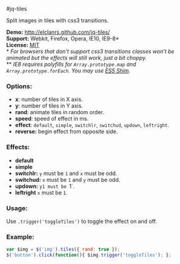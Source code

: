 #jq-tiles

Split images in tiles with css3 transitions.

**Demo:** http://elclanrs.github.com/jq-tiles/  
**Support:** Webkit, Firefox, Opera, IE10, IE9-8*  
**License:** [MIT](http://en.wikipedia.org/wiki/MIT_License)  
\* _For browsers that don't support css3 transitions classes won't be animated but the effects will still work, just a bit choppy._  
\*\* _IE8 requires polyfills for `Array.prototype.map` and `Array.prototype.forEach`. You may use [ES5 Shim](https://github.com/kriskowal/es5-shim/)._

### Options:
* **x**: number of tiles in X axis.
* **y**: number of tiles in Y axis.
* **rand**: animate tiles in random order.
* **speed**: speed of effect in ms.
* **effect**: `default`, `simple`, `switchlr`, `switchud`, `updown`, `leftright`.
* **reverse:** begin effect from opposite side.

### Effects:
* **default**
* **simple**
* **switchlr:** `y` must be `1` and `x` must be odd.
* **switchud:** `x` must be `1` and `y` must be odd.
* **updown:** `y1 must be `1`.
* **leftright** `x` must be `1`.

### Usage:
Use `.trigger('toggleTiles')` to toggle the effect on and off.

### Example:
```javascript
var $img = $('img').tiles({ rand: true });
$('button').click(function(){ $img.trigger('toggleTiles'); };
```



